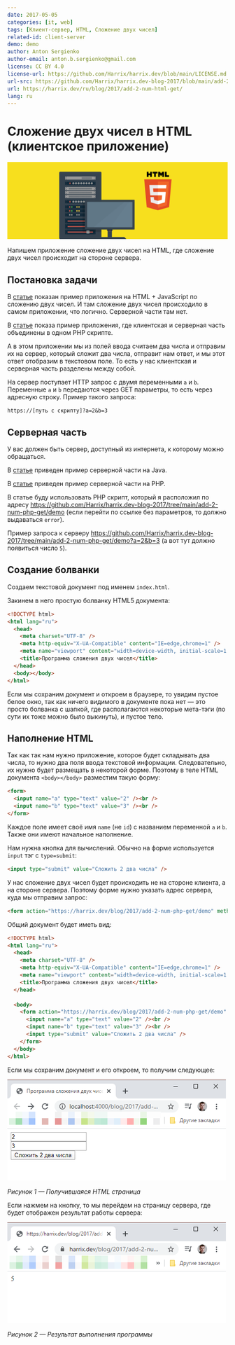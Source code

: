 ```yaml
---
date: 2017-05-05
categories: [it, web]
tags: [Клиент-сервер, HTML, Сложение двух чисел]
related-id: client-server
demo: demo
author: Anton Sergienko
author-email: anton.b.sergienko@gmail.com
license: CC BY 4.0
license-url: https://github.com/Harrix/harrix.dev/blob/main/LICENSE.md
url-src: https://github.com/Harrix/harrix.dev-blog-2017/blob/main/add-2-num-html-get/add-2-num-html-get.md
url: https://harrix.dev/ru/blog/2017/add-2-num-html-get/
lang: ru
---
```


# Сложение двух чисел в HTML (клиентское приложение)

![Featured image](featured-image.svg)

Напишем приложение сложение двух чисел на HTML, где сложение двух чисел происходит на стороне сервера.

## Постановка задачи

В [статье](https://github.com/Harrix/harrix.dev-blog-2015/blob/main/add-2-num-js/add-2-num-js.md) <!-- https://harrix.dev/ru/blog/2015/add-2-num-js/ --> показан пример приложения на HTML + JavaScript по сложению двух чисел. И там сложение двух чисел происходило в самом приложении, что логично. Серверной части там нет.

В [статье](https://github.com/Harrix/harrix.dev-blog-2015/blob/main/add-2-num-php/add-2-num-php.md) <!-- https://harrix.dev/ru/blog/2015/add-2-num-php/ --> показа пример приложения, где клиентская и серверная часть объединены в одном PHP скрипте.

А в этом приложении мы из полей ввода считаем два числа и отправим их на сервер, который сложит два числа, отправит нам ответ, и мы этот ответ отобразим в текстовом поле. То есть у нас клиентская и серверная часть разделены между собой.

На сервер поступает HTTP запрос с двумя переменными `a` и `b`. Переменные `a` и `b` передаются через GET параметры, то есть через адресную строку. Пример такого запроса:

```text
https://[путь с скрипту]?a=2&b=3
```

## Серверная часть

У вас должен быть сервер, доступный из интернета, к которому можно обращаться.

В [статье](https://github.com/Harrix/harrix.dev-blog-2017/blob/main/add-2-num-java-get/add-2-num-java-get.md) <!-- https://harrix.dev/ru/blog/2017/add-2-num-java-get/ --> приведен пример серверной части на Java.

В [статье](https://github.com/Harrix/harrix.dev-blog-2017/blob/main/add-2-num-php-get/add-2-num-php-get.md) <!-- https://harrix.dev/ru/blog/2017/add-2-num-php-get/ --> приведен пример серверной части на PHP.

В статье буду использовать PHP скрипт, который я расположил по адресу <https://github.com/Harrix/harrix.dev-blog-2017/tree/main/add-2-num-php-get/demo> (если перейти по ссылке без параметров, то должно выдаваться `error`).

Пример запроса к серверу <https://github.com/Harrix/harrix.dev-blog-2017/tree/main/add-2-num-php-get/demo?a=2&b=3> (а вот тут должно появиться число `5`).

## Создание болванки

Создаем текстовой документ под именем `index.html`.

Закинем в него простую болванку HTML5 документа:

```html
<!DOCTYPE html>
<html lang="ru">
  <head>
    <meta charset="UTF-8" />
    <meta http-equiv="X-UA-Compatible" content="IE=edge,chrome=1" />
    <meta name="viewport" content="width=device-width, initial-scale=1.0" />
    <title>Программа сложения двух чисел</title>
  </head>
  <body></body>
</html>
```

Если мы сохраним документ и откроем в браузере, то увидим пустое белое окно, так как ничего видимого в документе пока нет — это просто болванка с шапкой, где располагаются некоторые мета-тэги (по сути их тоже можно было выкинуть), и пустое тело.

## Наполнение HTML

Так как так нам нужно приложение, которое будет складывать два числа, то нужно два поля ввода текстовой информации. Следовательно, их нужно будет размещать в некоторой форме. Поэтому в теле HTML документа `<body></body>` разместим такую форму:

```html
<form>
  <input name="a" type="text" value="2" /><br />
  <input name="b" type="text" value="3" /><br />
</form>
```

Каждое поле имеет своё имя `name` (не `id`) с названием переменной `a` и `b`. Также они имеют начальное наполнение.

Нам нужна кнопка для вычислений. Обычно на форме используется `input` тэг с `type=submit`:

```html
<input type="submit" value="Сложить 2 два числа" />
```

У нас сложение двух чисел будет происходить не на стороне клиента, а на стороне сервера. Поэтому форме нужно указать адрес сервера, куда мы отправим запрос:

```html
<form action="https://harrix.dev/blog/2017/add-2-num-php-get/demo" method="get"></form>
```

Общий документ будет иметь вид:

```html
<!DOCTYPE html>
<html lang="ru">
  <head>
    <meta charset="UTF-8" />
    <meta http-equiv="X-UA-Compatible" content="IE=edge,chrome=1" />
    <meta name="viewport" content="width=device-width, initial-scale=1.0" />
    <title>Программа сложения двух чисел</title>
  </head>

  <body>
    <form action="https://harrix.dev/blog/2017/add-2-num-php-get/demo" method="get">
      <input name="a" type="text" value="2" /><br />
      <input name="b" type="text" value="3" /><br />
      <input type="submit" value="Сложить 2 два числа" />
    </form>
  </body>
</html>
```

Если мы сохраним документ и его откроем, то получим следующее:

![Получившаяся HTML страница](img/result_01.png)

_Рисунок 1 — Получившаяся HTML страница_

Если нажмем на кнопку, то мы перейдем на страницу сервера, где будет отображен результат работы сервера:

![Результат выполнения программы](img/result_02.png)

_Рисунок 2 — Результат выполнения программы_
